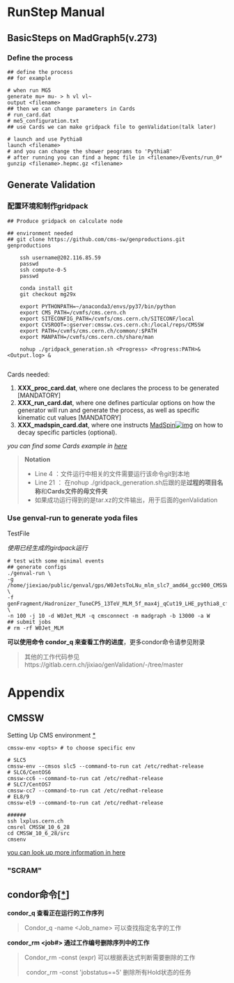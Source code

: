 # RunStep Manual

## BasicSteps on MadGraph5(v.273)

### Define the process

```shell
## define the process 
## for example

# when run MG5
generate mu+ mu- > h vl vl~
output <filename>
## then we can change parameters in Cards
# run_card.dat
# me5_configuration.txt
## use Cards we can make gridpack file to genValidation(talk later)

# launch and use Pythia8 
launch <filename>
# and you can change the shower peograms to 'Pythia8'
# after running you can find a hepmc file in <filename>/Events/run_0*
gunzip <filename>.hepmc.gz <filename>

```



## Generate Validation

### 配置环境和制作gridpack

```shell
## Produce gridpack on calculate node

## environment needed
## git clone https://github.com/cms-sw/genproductions.git genproductions

    ssh username@202.116.85.59
    passwd
    ssh compute-0-5
    passwd
    
    conda install git
    git checkout mg29x
    
    export PYTHONPATH=~/anaconda3/envs/py37/bin/python
    export CMS_PATH=/cvmfs/cms.cern.ch
    export SITECONFIG_PATH=/cvmfs/cms.cern.ch/SITECONF/local
    export CVSROOT=:gserver:cmssw.cvs.cern.ch:/local/reps/CMSSW
    export PATH=/cvmfs/cms.cern.ch/common/:$PATH
    export MANPATH=/cvmfs/cms.cern.ch/share/man
    
    nohup ./gridpack_generation.sh <Progress> <Progress:PATH>& <Output.log> &
    
```

Cards needed:

1. **XXX_proc_card.dat**, where one declares the process to be generated [MANDATORY]
2. **XXX_run_card.dat**, where one defines particular options on how the generator will run and generate the process, as well as specific kinematic cut values [MANDATORY]
3. **XXX_madspin_card.dat**, where one instructs [MadSpin![img](https://twiki.cern.ch/twiki/pub/TWiki/TWikiDocGraphics/external-link.gif)](https://cp3.irmp.ucl.ac.be/projects/madgraph/wiki/MadSpin) on how to decay specific particles (optional).

*you can find some Cards example in [here](https://github.com/cms-sw/genproductions/tree/master/bin/MadGraph5_aMCatNLO/cards)*

> **Notation**
>
> - Line 4 ：文件运行中相关的文件需要运行该命令git到本地
> - Line 21 ： 在nohup ./gridpack_generation.sh后跟的是**过程的项目名称**和**Cards文件的母文件夹**
> - 如果成功运行得到的是tar.xz的文件输出，用于后面的genValidation

### Use genval-run to generate yoda files

TestFile

*使用已经生成的girdpack运行*

```shell
# test with some minimal events
## generate configs
./genval-run \
-g /home/jiexiao/public/genval/gps/W0JetsToLNu_mlm_slc7_amd64_gcc900_CMSSW_12_0_2_tarball.tar.xz \
-f genFragment/Hadronizer_TuneCP5_13TeV_MLM_5f_max4j_qCut19_LHE_pythia8_cff.py \
-n 100 -j 10 -d W0Jet_MLM -q cmsconnect -m madgraph -b 13000 -a W
## submit jobs
# rm -rf W0Jet_MLM
```

**可以使用命令 condor_q 来查看工作的进度**，更多condor命令请参见附录

> 其他的工作代码参见https://gitlab.cern.ch/jixiao/genValidation/-/tree/master

# Appendix

## **CMSSW**

Setting Up CMS environment [*](http://cms-sw.github.io/singularity.html)

```shell
cmssw-env <opts> # to choose specific env

# SLC5
cmssw-env --cmsos slc5 --command-to-run cat /etc/redhat-release
# SLC6/CentOS6
cmssw-cc6 --command-to-run cat /etc/redhat-release
# SLC7/CentOS7
cmssw-cc7 --command-to-run cat /etc/redhat-release
# EL8/9
cmssw-el9 --command-to-run cat /etc/redhat-release

######
ssh lxplus.cern.ch
cmsrel CMSSW_10_6_28
cd CMSSW_10_6_28/src
cmsenv
```

[you can look up more information in here](https://twiki.cern.ch/twiki/bin/view/CMSPublic/WorkBookWhichRelease)

### "SCRAM"

## condor命令[[*]](https://twiki.cern.ch/twiki/bin/view/CMSPublic/CompOpsGlideinWMSCondorCommands)

**condor_q  查看正在运行的工作序列**

> Condor_q -name <Job_name> 可以查找指定名字的工作

**condor_rm <job#>  通过工作编号删除序列中的工作** 

> Condor_rm -const (expr) 可以根据表达式判断需要删除的工作
>
> ​	condor_rm -const 'jobstatus==5' 删除所有Hold状态的任务

